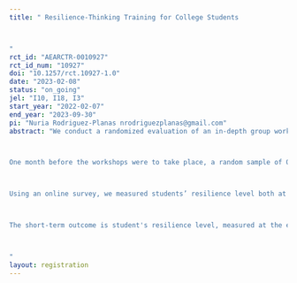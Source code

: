 ```yaml
---
title: " Resilience-Thinking Training for College Students

"
rct_id: "AEARCTR-0010927"
rct_id_num: "10927"
doi: "10.1257/rct.10927-1.0"
date: "2023-02-08"
status: "on_going"
jel: "I10, I18, I3"
start_year: "2022-02-07"
end_year: "2023-09-30"
pi: "Nuria Rodriguez-Planas nrodriguezplanas@gmail.com"
abstract: "We conduct a randomized evaluation of an in-depth group workshop where New York City Public College (QC) students were introduced to the resilient-thinking approach, which offers conceptual tools to cope with unexpected negative shocks. Treated youths were offered a 90-minute workshop where they identified challenges in their community both before and after the COVID-19 pandemic, and brainstormed strategies to address them. The goal of the workshops was to increase students’ level of resilience, a well-known protective factor against exposure to adverse social determinants of health. After being introduced key elements from the resilience-thinking approach, students worked both individually and in groups of five to seven students each, sharing their experiences about the challenges in their community both before and after the COVID-19 pandemic, identifying the most common challenges, brainstorming on strategies to address them, and identifying potential bottom-up solutions to their community challenges. 

One month before the workshops were to take place, a random sample of QC students were invited to apply online to participate in a resilience-thinking workshop after completing an online survey. Students were informed that, due to space limitations, application was no guarantee of being selected to participate in the workshop as only a small group of students would be selected by lottery; and that workshop participants would be remunerated $50 cash at the end of the workshop and after completion of the exit survey. To be eligible to participate, students had to be 18 years old or older, registered to classes during the semester of the workshop, seeking an undergraduate degree, and had to apply online to participate in the 90-minute workshop. Most survey respondents (92.8% in Spring 2022 and 95% in Fall 2022) applied to the workshop, adding to a total of 750 applicants, 335  of which did so in the Spring semester. Due to budget constraints, the evaluation sample was limited to 76 students in the Spring semester, and 186 students in the Fall semester. Hence, a total of 262 students were randomly assigned to the treatment group. We randomly selected a similar number of students for the control group.

Using an online survey, we measured students’ resilience level both at application and at the end of workshop, which were a month apart. Randomization took place two weeks after application. At application, we also measured students’ baseline mental health as well as whether they are born in the United States or a first-generation college student. Between three to six months after randomization, students completed a follow-up survey on their resilience level, depression, anxiety and PTS disorder. From the college administrative records, we also observe students’ other demographic characteristics and baseline socio-economic status. Program implementation data informs us on which students were randomly assigned to the treatment and control group, which workshop students in the treatment group were assigned to, and whether they attended the workshop. 

The short-term outcome is student's resilience level, measured at the end of the workshop (for treated students) and at application (for control students). Medium-term outcomes include resilience, anxiety, depression, and PTS all measured in the follow-up survey, between 3 and 6 months after randomization. 

"
layout: registration
---
```


